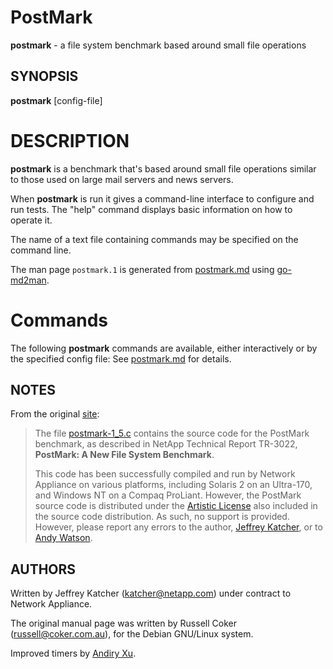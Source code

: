 # PostMark

**postmark** - a file system benchmark based around small file operations


SYNOPSIS
--------

__postmark__ [config-file]

# DESCRIPTION

**postmark** is a benchmark that's based around small file operations similar to those used on large mail servers and news servers.

When **postmark** is run it gives a command-line interface to configure and run tests. The "help" command displays basic information on how to operate it.

The name of a text file containing commands may be specified on the command line.

The man page `postmark.1` is generated from [postmark.md](postmark.md) using [go-md2man](https://github.com/cpuguy83/go-md2man).


# Commands

The following **postmark** commands are available, either interactively or by the specified config file: See [postmark.md](postmark.md) for details.


NOTES
-----

From the original [site](http://www.netapp.com/tech_library/postmark.html):

> The file [postmark-1_5.c](postmark-1_5.c) contains the source code for the PostMark benchmark, as described in NetApp Technical Report TR-3022, __PostMark: A New File System Benchmark__.
> 
> This code has been successfully compiled and run by Network Appliance on various platforms, including Solaris 2 on an Ultra-170, and Windows NT on a Compaq ProLiant. However, the PostMark source code is distributed under the [Artistic License](LICENSE) also included in the source code distribution. As such, no support is provided. However, please report any errors to the author, [Jeffrey Katcher](katcher@netapp.com), or to [Andy Watson](watson@netapp.com).


AUTHORS
-------

Written by Jeffrey Katcher (katcher@netapp.com) under contract to Network Appliance.

The original manual page was written by Russell Coker (russell@coker.com.au),
for the Debian GNU/Linux system.

Improved timers by [Andiry Xu](https://github.com/Andiry/postmark).
